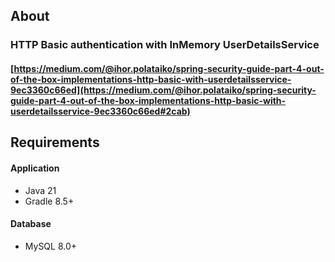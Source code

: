 ## About

### HTTP Basic authentication with InMemory UserDetailsService
#### [https://medium.com/@ihor.polataiko/spring-security-guide-part-4-out-of-the-box-implementations-http-basic-with-userdetailsservice-9ec3360c66ed](https://medium.com/@ihor.polataiko/spring-security-guide-part-4-out-of-the-box-implementations-http-basic-with-userdetailsservice-9ec3360c66ed#2cab)

## Requirements

#### Application
- Java 21
- Gradle 8.5+

#### Database
- MySQL 8.0+
